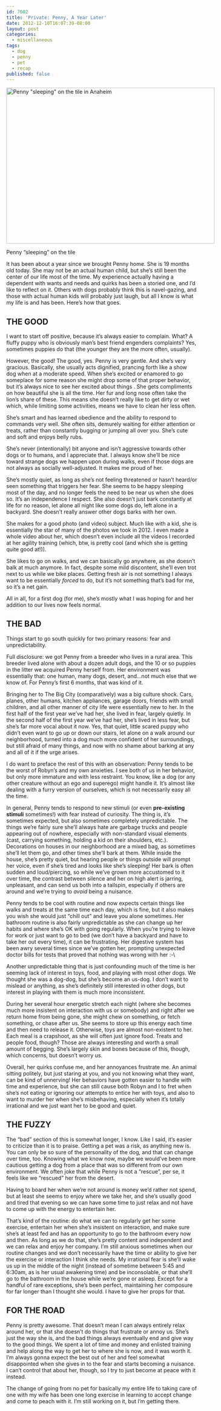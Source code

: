 ```yaml
---
id: 7002
title: 'Private: Penny, A Year Later'
date: 2012-12-10T16:07:39-08:00
layout: post
categories:
  - miscellaneous
tags:
  - dog
  - penny
  - pet
  - recap
published: false
---
```

<div id="attachment_7004" style="width: 560px" class="wp-caption alignnone">
  <a href="http://blog.nebyoolae.com/penny-a-year-later/penny_tile/" rel="attachment wp-att-7004"><img aria-describedby="caption-attachment-7004" data-attachment-id="7004" data-permalink="https://blog.nebyoolae.com/?attachment_id=7004" data-orig-file="https://blog.nebyoolae.com/wp-content/uploads/2012/11/penny_tile.jpg" data-orig-size="903,677" data-comments-opened="1" data-image-meta="{&quot;aperture&quot;:&quot;0&quot;,&quot;credit&quot;:&quot;&quot;,&quot;camera&quot;:&quot;&quot;,&quot;caption&quot;:&quot;&quot;,&quot;created_timestamp&quot;:&quot;0&quot;,&quot;copyright&quot;:&quot;&quot;,&quot;focal_length&quot;:&quot;0&quot;,&quot;iso&quot;:&quot;0&quot;,&quot;shutter_speed&quot;:&quot;0&quot;,&quot;title&quot;:&quot;&quot;}" data-image-title="Penny, in repose" data-image-description="" data-image-caption="<p>Penny &#8220;sleeping&#8221; on the tile</p>
" data-medium-file="https://blog.nebyoolae.com/wp-content/uploads/2012/11/penny_tile-320x240.jpg" data-large-file="https://blog.nebyoolae.com/wp-content/uploads/2012/11/penny_tile-640x480.jpg" loading="lazy" class="size-large wp-image-7004" title="Penny, in repose" src="http://blog.nebyoolae.com/wp-content/uploads/2012/11/penny_tile-640x480.jpg" alt="Penny &quot;sleeping&quot; on the tile in Anaheim" width="550" height="412" srcset="https://blog.nebyoolae.com/wp-content/uploads/2012/11/penny_tile-640x480.jpg 640w, https://blog.nebyoolae.com/wp-content/uploads/2012/11/penny_tile-320x240.jpg 320w, https://blog.nebyoolae.com/wp-content/uploads/2012/11/penny_tile.jpg 903w" sizes="(max-width: 550px) 100vw, 550px" /></a>

  <p id="caption-attachment-7004" class="wp-caption-text">
    Penny &#8220;sleeping&#8221; on the tile
  </p>
</div>

It has been about a year since we brought Penny home. She is 19 months old today. She may not be an actual human child, but she&#8217;s still been the center of our life most of the time. My experience actually having a dependent with wants and needs and quirks has been a storied one, and I&#8217;d like to reflect on it. Others with dogs probably think this is navel-gazing, and those with actual human kids will probably just laugh, but all I know is what my life is and has been. Here&#8217;s how that goes.

## THE GOOD

I want to start off positive, because it&#8217;s always easier to complain. What? A fluffy puppy who is obviously man&#8217;s best friend engenders complaints? Yes, sometimes puppies do that (the younger they are the more often, usually).

However, the good! The good, yes. Penny is very gentle. And she&#8217;s very gracious. Basically, she usually acts dignified, prancing forth like a show dog when at a moderate speed. When she&#8217;s excited or enamored to go someplace for some reason she might drop some of that proper behavior, but it&#8217;s always nice to see her excited about things . She gets compliments on how beautiful she is all the time. Her fur and long nose often take the lion&#8217;s share of these. This means she doesn&#8217;t really like to get dirty or wet which, while limiting some activities, means we have to clean her less often.

She&#8217;s smart and has learned obedience and the ability to respond to commands very well. She often sits, demurely waiting for either attention or treats, rather than constantly bugging or jumping all over you. She&#8217;s cute and soft and enjoys belly rubs.

She&#8217;s never (intentionally) bit anyone and isn&#8217;t aggressive towards other dogs or to humans, and I appreciate that. I always know she&#8217;ll be nice toward strange dogs we happen upon during walks, even if those dogs are not always as socially well-adjusted. It makes me proud of her.

She&#8217;s mostly quiet, as long as she&#8217;s not feeling threatened or hasn&#8217;t heard/or seen something that triggers her fear. She seems to be happy sleeping most of the day, and no longer feels the need to be near us when she does so. It&#8217;s an independence I respect. She also doesn&#8217;t just bark constantly at life for no reason, let alone all night like some dogs do, left alone in a backyard. She doesn&#8217;t really answer other dogs barks with her own.

She makes for a good photo (and video) subject. Much like with a kid, she is essentially the star of many of the photos we took in 2012. I even made a whole video about her, which doesn&#8217;t even include all the videos I recorded at her agility training (which, btw, is pretty cool (and which she is getting quite good at!)).

She likes to go on walks, and we can basically go anywhere, as she doesn&#8217;t balk at much anymore. In fact, despite some mild discontent, she&#8217;ll even trot next to us while we bike places. Getting fresh air is not something I always want to be essentially _forced_ to do, but it&#8217;s not something that&#8217;s bad for me, so it&#8217;s a net gain.

All in all, for a first dog (for me), she&#8217;s mostly what I was hoping for and her addition to our lives now feels normal.

## THE BAD

Things start to go south quickly for two primary reasons: fear and unpredictability.

Full disclosure: we got Penny from a breeder who lives in a rural area. This breeder lived alone with about a dozen adult dogs, and the 10 or so puppies in the litter we acquired Penny herself from. Her environment was essentially that: one human, many dogs, desert, and&#8230;not much else that we know of. For Penny&#8217;s first 6 months, that was kind of it.

Bringing her to The Big City (comparatively) was a big culture shock. Cars, planes, other humans, kitchen appliances, garage doors, friends with small children, and all other manner of city life were essentially new to her. In the first half of the first year we&#8217;ve had her, she lived in fear, largely quietly. In the second half of the first year we&#8217;ve had her, she&#8217;s lived in less fear, but she&#8217;s far more vocal about it now. Yes, that quiet, little scared puppy who didn&#8217;t even want to go up or down our stairs, let alone on a walk around our neighborhood, turned into a dog much more confident of her surroundings, but still afraid of many things, and now with no shame about barking at any and all of it if the urge arises.

I do want to preface the rest of this with an observation: Penny tends to be the worst of Robyn&#8217;s and my own anxieties. I see both of us in her behavior, but only more immature and with less restraint. You know, like a dog (or any other creature without an ego and superego) might handle it. It&#8217;s almost like dealing with a furry version of ourselves, which is not necessarily easy all the time.

In general, Penny tends to respond to new stimuli (or even **pre-existing stimuli** sometimes!) with fear instead of curiosity. The thing is, it&#8217;s sometimes expected, but also sometimes completely unpredictable. The things we&#8217;re fairly sure she&#8217;ll always hate are garbage trucks and people appearing out of nowhere, especially with non-standard visual elements (cast, carrying something, holding a kid on their shoulders, etc.). Decorations on houses in our neighborhood are a mixed bag, as sometimes she&#8217;ll let them go, and other times she&#8217;ll bark at them. While inside the house, she&#8217;s pretty quiet, but hearing people or things outside will prompt her voice, even if she&#8217;s tired and looks like she&#8217;s sleeping! Her bark is often sudden and loud/piercing, so while we&#8217;ve grown more accustomed to it over time, the contrast between silence and her on high alert is jarring, unpleasant, and can send us both into a tailspin, especially if others are around and we&#8217;re trying to _avoid_ being a nuisance.

Penny tends to be cool with routine and now expects certain things like walks and treats at the same time each day, which is fine, but it also makes you wish she would just &#8220;chill out&#8221; and leave you alone sometimes. Her bathroom routine is also fairly unpredictable as she can change up her habits and where she&#8217;s OK with going regularly. When you&#8217;re trying to leave for work or just want to go to bed (we don&#8217;t have a backyard and have to take her out every time), it can be frustrating. Her digestive system has been awry several times since we&#8217;ve gotten her, prompting unexpected doctor bills for tests that proved that nothing was wrong with her :-\

Another unpredictable thing that is just confounding much of the time is her seeming lack of interest in toys, food, and playing with most other dogs. We thought she was a dog-dog, but she&#8217;s become an us-dog. I don&#8217;t want to mislead or anything, as she&#8217;s definitely still interested in other dogs, but interest in playing with them is much more inconsistent.

During her several hour energetic stretch each night (where she becomes much more insistent on interaction with us or somebody) and right after we return home from being gone, she might chew on something, or fetch something, or chase after us. She seems to store up this energy each time and then need to release it. Otherwise, toys are almost non-existent to her. Each meal is a crapshoot, as she will often just ignore food. Treats and people food, though? Those are always interesting and worth a small amount of begging. She&#8217;s largely skin and bones because of this, though, which concerns, but doesn&#8217;t worry us.

Overall, her quirks confuse me, and her annoyances frustrate me. An animal sitting politely, but just staring at you, and you not knowing what they want, can be kind of unnerving! Her behaviors have gotten easier to handle with time and experience, but she can still cause both Robyn and I to fret when she&#8217;s not eating or ignoring our attempts to entice her with toys, and also to want to murder her when she&#8217;s misbehaving, especially when it&#8217;s totally irrational and we just want her to be good and quiet.

## THE FUZZY

The &#8220;bad&#8221; section of this is somewhat longer, I know. Like I said, it&#8217;s easier to criticize than it is to praise. Getting a pet was a risk, as anything new is. You can only be so sure of the personality of the dog, and that can change over time, too. Knowing what we know now, maybe we would&#8217;ve been more cautious getting a dog from a place that was so different from our own environment. We often joke that while Penny is not a &#8220;rescue&#8221;, per se, it feels like we &#8220;rescued&#8221; her from the desert.

Having to board her when we&#8217;re not around is money we&#8217;d rather not spend, but at least she seems to enjoy where we take her, and she&#8217;s usually good and tired that evening so we can have some time to just relax and not have to come up with the energy to entertain her.

That&#8217;s kind of the routine: do what we can to regularly get her some exercise, entertain her when she&#8217;s insistent on interaction, and make sure she&#8217;s at least fed and has an opportunity to go to the bathroom every now and then. As long as we do that, she&#8217;s pretty content and independent and we can relax and enjoy her company. I&#8217;m still anxious sometimes when our routine changes and we don&#8217;t necessarily have the time or ability to give her the exercise or interaction I think she needs. My irrational fear is she&#8217;ll wake us up in the middle of the night (instead of sometime between 5:45 and 6:30am, as is her usual awakening time) and be inconsolable, or that she&#8217;ll go to the bathroom in the house while we&#8217;re gone or asleep. Except for a handful of rare exceptions, she&#8217;s been perfect, maintaining her composure for far longer than I thought she would. I have to give her props for that.

## FOR THE ROAD

Penny is pretty awesome. That doesn&#8217;t mean I can always entirely relax around her, or that she doesn&#8217;t do things that frustrate or annoy us. She&#8217;s just the way she is, and the bad things always eventually end and give way to the good things. We spent a lot of time and money and enlisted training and help along the way to get her to where she is now, and it was worth it. I&#8217;m always gonna expect the best out of her and feel somewhat disappointed when she gives in to the fear and starts becoming a nuisance. I can&#8217;t control that about her, though, so I try to just become at peace with it instead.

The change of going from no pet for basically my entire life to taking care of one with my wife has been one long exercise in learning to accept change and come to peach with it. I&#8217;m still working on it, but I&#8217;m getting there.
